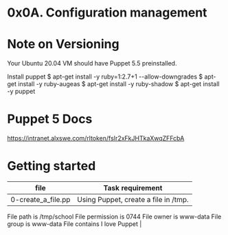 # 0x0A. Configuration management

# Note on Versioning
Your Ubuntu 20.04 VM should have Puppet 5.5 preinstalled.

Install puppet
$ apt-get install -y ruby=1:2.7+1 --allow-downgrades
$ apt-get install -y ruby-augeas
$ apt-get install -y ruby-shadow
$ apt-get install -y puppet

# Puppet 5 Docs
https://intranet.alxswe.com/rltoken/fsIr2xFkJHTkaXwqZFFcbA


# Getting started
| file 		      | Task requirement		|
| -----------------   | ---------------------------     |
| 0-create_a_file.pp  | Using Puppet, create a file in /tmp.
File path is /tmp/school
File permission is 0744
File owner is www-data
File group is www-data
File contains I love Puppet  |
 
